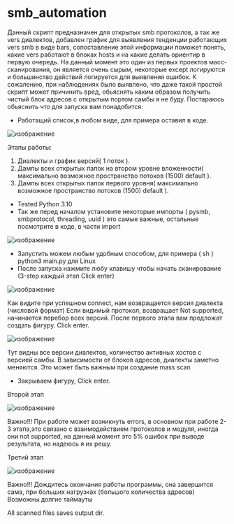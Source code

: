 # smb_automation
Данный скрипт предназначен для открытых smb протоколов, а так же vers диалектов, добавлен график для выявления тенденции работающих vers smb в виде bars, сопоставление этой информации поможет понять, какие vers работают в блоках hosts и на какие делать ориентир в первую очередь. На данный момент это один из первых проектов масс-сканирования, он является очень сырым, некоторые except логируются и большинство действий логируется для выявления ошибок. К сожалению, при наблюдениях было выявлено, что даже такой простой скрипт может причинить вред, обьяснять каким образом получить чистый блок адресов с открытым портом самбы я не буду.
Постараюсь обьяснить что для запуска вам понадобится:
- Работащий список,в любом виде, для примера оставил в коде.

![изображение](https://user-images.githubusercontent.com/112577182/204134300-5fb1cb97-b4ff-44b8-8364-4f664d091d4e.png)

Этапы работы: 
1. Диалекты и график версий( 1 поток ). 
2. Дампы всех открытых папок на втором уровне вложенности( максимально возможное пространство потоков (1500) default ). 
3. Дампы всех открытых папок первого уровня( максимально возможное пространство потоков (1500) default ).

- Tested Python 3.10
- Так же перед началом установите некоторые импорты ( pysmb, smbprotocol, threading, uuid ) это самые важные, остальные посмотрите в коде, в части import

![изображение](https://user-images.githubusercontent.com/112577182/204134738-f93fea6f-5e18-4ec1-ac9b-27813fa666ce.png)

- Запустить можем любым удобным способом, для примера ( sh ) python3 main.py  для Linux
- После запуска нажмите любу клавишу чтобы начать сканирование (3-step каждый этап Click enter)

![изображение](https://user-images.githubusercontent.com/112577182/204135005-0f9faaa7-11e1-43cf-99e4-b8f5af2601b8.png)

Как видите при успешном connect, нам возвращается версия диалекта (числовой формат) Если видимый протокол, возвращает Not supported, начинается перебор всех версий.
После первого этапа вам предложат создать фигуру. Click enter.

![изображение](https://user-images.githubusercontent.com/112577182/204135234-637c5d00-0002-4987-a21f-54847f5de6a1.png)

Тут видны все версии диалектов, количество активных хостов с версией самбы. В зависимости от блоков адресов, диалекты заметно меняются. Это может быть вaжным при создание mass scan

- Закрываем фигуру, Click enter.

Второй этап

![изображение](https://user-images.githubusercontent.com/112577182/204135409-3f84b4ad-d7fa-4d8a-a4d8-3c3e84f8e6ea.png)

Важно!!! При работе может возникнуть errors, в основном при работе 2-3 этапа,это связано с взаимодействием протоколов и модуля, иногда они not supported, на данный момент это 5% ошибок при выводе результата, но надеюсь я их решу.

Третий этап

![изображение](https://user-images.githubusercontent.com/112577182/204143970-e8bd4e5a-94d1-4bcb-b838-5974ff8ab5ca.png)

Важно!!! Дождитесь окончания работы программы, она завершится сама, при больших нагрузках (большого количества адресов)
Возможны долгие таймауты

All scanned files saves output dir.
